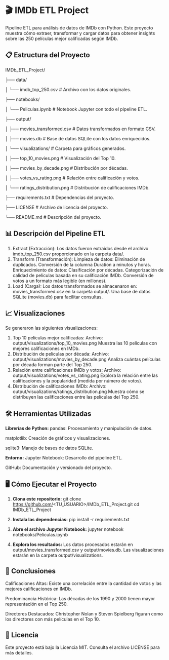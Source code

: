 # 🎬 IMDb ETL Project

Pipeline ETL para análisis de datos de IMDb con Python. Este proyecto muestra cómo extraer, transformar y cargar datos para obtener insights sobre las 250 películas mejor calificadas según IMDb.



## 📋 Estructura del Proyecto

IMDb_ETL_Project/

├── data/

│   └── imdb_top_250.csv                 # Archivo con los datos originales.

├── notebooks/

│   └── Peliculas.ipynb                  # Notebook Jupyter con todo el pipeline ETL.

├── output/

│   ├── movies_transformed.csv           # Datos transformados en formato CSV.

│   ├── movies.db                        # Base de datos SQLite con los datos enriquecidos.

│   └── visualizations/                  # Carpeta para gráficos generados.

│       ├── top_10_movies.png            # Visualización del Top 10.

│       ├── movies_by_decade.png         # Distribución por décadas.

│       ├── votes_vs_rating.png          # Relación entre calificación y votos.

│       └── ratings_distribution.png     # Distribución de calificaciones IMDb.

├── requirements.txt                     # Dependencias del proyecto.

├── LICENSE                              # Archivo de licencia del proyecto.

└── README.md                            # Descripción del proyecto.


## 📊 Descripción del Pipeline ETL
1. Extract (Extracción):
Los datos fueron extraídos desde el archivo imdb_top_250.csv proporcionado en la carpeta data/.
2. Transform (Transformación):
Limpieza de datos:
Eliminación de duplicados.
Conversión de la columna Duration a minutos y horas.
Enriquecimiento de datos:
Clasificación por décadas.
Categorización de calidad de películas basada en su calificación IMDb.
Conversión de votos a un formato más legible (en millones).
3. Load (Carga):
Los datos transformados se almacenaron en:
movies_transformed.csv en la carpeta output/.
Una base de datos SQLite (movies.db) para facilitar consultas.


## 📈 Visualizaciones
Se generaron las siguientes visualizaciones:

1. Top 10 películas mejor calificadas:
Archivo: output/visualizations/top_10_movies.png
Muestra las 10 películas con mejores calificaciones en IMDb.
2. Distribución de películas por década:
Archivo: output/visualizations/movies_by_decade.png
Analiza cuántas películas por década forman parte del Top 250.
3. Relación entre calificaciones IMDb y votos:
Archivo: output/visualizations/votes_vs_rating.png
Explora la relación entre las calificaciones y la popularidad (medida por número de votos).
4. Distribución de calificaciones IMDb:
Archivo: output/visualizations/ratings_distribution.png
Muestra cómo se distribuyen las calificaciones entre las películas del Top 250.


## 🛠️ Herramientas Utilizadas
**Librerías de Python:**
pandas: Procesamiento y manipulación de datos.

matplotlib: Creación de gráficos y visualizaciones.

sqlite3: Manejo de bases de datos SQLite.

**Entorno:**
Jupyter Notebook: Desarrollo del pipeline ETL.

GitHub: Documentación y versionado del proyecto.

 ## 🖥️ Cómo Ejecutar el Proyecto
1. **Clona este repositorio:**
   git clone https://github.com/<TU_USUARIO>/IMDb_ETL_Project.git
cd IMDb_ETL_Project


2. **Instala las dependencias:**
   pip install -r requirements.txt

3. **Abre el archivo Jupyter Notebook:**
   jupyter notebook notebooks/Peliculas.ipynb
   
4. **Explora los resultados:**
   Los datos procesados estarán en output/movies_transformed.csv y output/movies.db.
   Las visualizaciones estarán en la carpeta output/visualizations.

## 🤔 Conclusiones
Calificaciones Altas: Existe una correlación entre la cantidad de votos y las mejores calificaciones en IMDb.

Predominancia Histórica: Las décadas de los 1990 y 2000 tienen mayor representación en el Top 250.

Directores Destacados: Christopher Nolan y Steven Spielberg figuran como los directores con más películas en el Top 10.


## 📄 Licencia
Este proyecto está bajo la Licencia MIT. Consulta el archivo LICENSE para más detalles.


